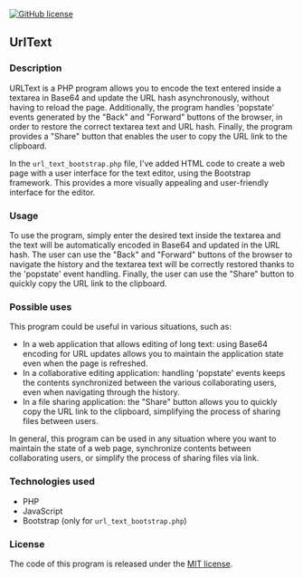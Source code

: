 [![GitHub license](https://img.shields.io/github/license/Naereen/StrapDown.js.svg)](https://github.com/levysoft/UrlText/blob/main/LICENSE)

## UrlText

### Description
URLText is a PHP program allows you to encode the text entered inside a textarea in Base64 and update the URL hash asynchronously, without having to reload the page. Additionally, the program handles 'popstate' events generated by the "Back" and "Forward" buttons of the browser, in order to restore the correct textarea text and URL hash. Finally, the program provides a "Share" button that enables the user to copy the URL link to the clipboard.

In the `url_text_bootstrap.php` file, I've added HTML code to create a web page with a user interface for the text editor, using the Bootstrap framework. This provides a more visually appealing and user-friendly interface for the editor.

### Usage
To use the program, simply enter the desired text inside the textarea and the text will be automatically encoded in Base64 and updated in the URL hash. The user can use the "Back" and "Forward" buttons of the browser to navigate the history and the textarea text will be correctly restored thanks to the 'popstate' event handling. Finally, the user can use the "Share" button to quickly copy the URL link to the clipboard.

### Possible uses
This program could be useful in various situations, such as:
- In a web application that allows editing of long text: using Base64 encoding for URL updates allows you to maintain the application state even when the page is refreshed.
- In a collaborative editing application: handling 'popstate' events keeps the contents synchronized between the various collaborating users, even when navigating through the history.
- In a file sharing application: the "Share" button allows you to quickly copy the URL link to the clipboard, simplifying the process of sharing files between users.

In general, this program can be used in any situation where you want to maintain the state of a web page, synchronize contents between collaborating users, or simplify the process of sharing files via link.

### Technologies used
- PHP
- JavaScript
- Bootstrap (only for `url_text_bootstrap.php`)

### License
The code of this program is released under the [MIT license](https://opensource.org/licenses/MIT).
